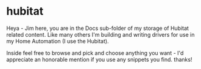 # hubitat

Heya - Jim here, you are in the Docs sub-folder of my storage of Hubitat related content.   Like many others I'm building and writing
drivers for use in my Home Automation (I use the Hubitat).

Inside feel free to browse and pick and choose anything you want - I'd appreciate an honorable mention if you use any snippets you find.
thanks!